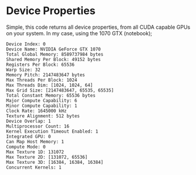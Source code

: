 # Device Properties
Simple, this code returns all device properties, from all CUDA capable GPUs on your system. In my case, using the 1070 GTX (notebook);
```
Device Index: 0
Device Name: NVIDIA GeForce GTX 1070
Total Global Memory: 8589737984 bytes
Shared Memory Per Block: 49152 bytes
Registers Per Block: 65536
Warp Size: 32
Memory Pitch: 2147483647 bytes
Max Threads Per Block: 1024
Max Threads Dim: [1024, 1024, 64]
Max Grid Size: [2147483647, 65535, 65535]
Total Constant Memory: 65536 bytes
Major Compute Capability: 6
Minor Compute Capability: 1
Clock Rate: 1645000 kHz
Texture Alignment: 512 bytes
Device Overlap: 1
Multiprocessor Count: 16
Kernel Execution Timeout Enabled: 1
Integrated GPU: 0
Can Map Host Memory: 1
Compute Mode: 0
Max Texture 1D: 131072
Max Texture 2D: [131072, 65536]
Max Texture 3D: [16384, 16384, 16384]
Concurrent Kernels: 1
```
